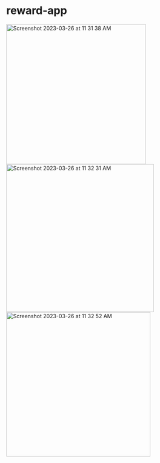 # reward-app

<img width="368" alt="Screenshot 2023-03-26 at 11 31 38 AM" src="https://user-images.githubusercontent.com/41716058/227758268-e216ef65-cf41-4b64-87d0-daeef7654c9f.png">
<img width="389" alt="Screenshot 2023-03-26 at 11 32 31 AM" src="https://user-images.githubusercontent.com/41716058/227758297-34d36a3f-39bd-41a0-bba1-8725bfbbd658.png">
<img width="380" alt="Screenshot 2023-03-26 at 11 32 52 AM" src="https://user-images.githubusercontent.com/41716058/227758305-b883cac6-ed9a-49ba-bf66-1a8e7054fce8.png">
